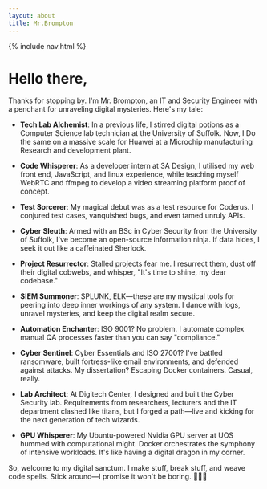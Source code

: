 ```yaml
---
layout: about
title: Mr.Brompton
---
```


{% include nav.html %}

# Hello there,

Thanks for stopping by. I'm Mr. Brompton, an IT and Security Engineer with a penchant for unraveling digital mysteries. Here's my tale:

- **Tech Lab Alchemist**: In a previous life, I stirred digital potions as a Computer Science lab technician at the University of Suffolk. Now, I Do the same on a massive scale for Huawei at a Microchip manufacturing Research and development plant.

- **Code Whisperer**: As a developer intern at 3A Design, I utilised my web front end, JavaScript, and linux experience, while teaching myself WebRTC and ffmpeg to develop a video streaming platform proof of concept.

- **Test Sorcerer**: My magical debut was as a test resource for Coderus. I conjured test cases, vanquished bugs, and even tamed unruly APIs.

- **Cyber Sleuth**: Armed with an BSc in Cyber Security from the University of Suffolk, I've become an open-source information ninja. If data hides, I seek it out like a caffeinated Sherlock.

- **Project Resurrector**: Stalled projects fear me. I resurrect them, dust off their digital cobwebs, and whisper, "It's time to shine, my dear codebase."

- **SIEM Summoner**: SPLUNK, ELK—these are my mystical tools for peering into deep inner workings of any system. I dance with logs, unravel mysteries, and keep the digital realm secure.

- **Automation Enchanter**: ISO 9001? No problem. I automate complex manual QA processes faster than you can say "compliance."

- **Cyber Sentinel**: Cyber Essentials and ISO 27001? I've battled ransomware, built fortress-like email environments, and defended against attacks. My dissertation? Escaping Docker containers. Casual, really.

- **Lab Architect**: At Digitech Center, I designed and built the Cyber Security lab. Requirements from researchers, lecturers and the IT department clashed like titans, but I forged a path—live and kicking for the next generation of tech wizards.

- **GPU Whisperer**: My Ubuntu-powered Nvidia GPU server at UOS hummed with computational might. Docker orchestrates the symphony of intensive workloads. It's like having a digital dragon in my corner.

So, welcome to my digital sanctum. I make stuff, break stuff, and weave code spells. Stick around—I promise it won't be boring. 🧙‍♂️✨